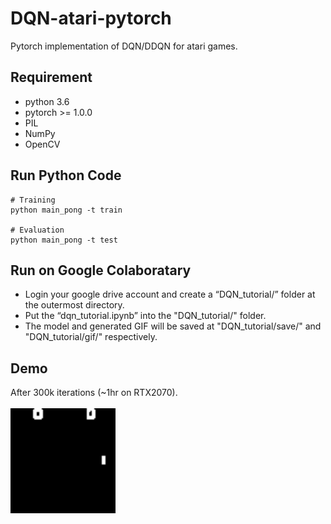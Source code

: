 # DQN-atari-pytorch
Pytorch implementation of DQN/DDQN for atari games.

## Requirement
- python 3.6
- pytorch >= 1.0.0
- PIL
- NumPy
- OpenCV

## Run Python Code
```
# Training
python main_pong -t train

# Evaluation
python main_pong -t test
```

## Run on Google Colaboratary
- Login your google drive account and create a “DQN_tutorial/” folder at the outermost directory.
- Put the “dqn_tutorial.ipynb” into the "DQN_tutorial/" folder.
- The model and generated GIF will be saved at "DQN_tutorial/save/" and "DQN_tutorial/gif/" respectively. 

## Demo
After 300k iterations (~1hr on RTX2070). <br><br>
<img src="demo.gif" width=168>